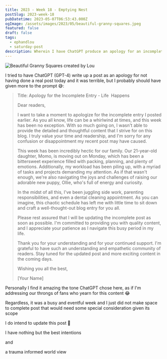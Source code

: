 ```yaml
---
title: 2023 - Week 18 - Emptying Nest
postSlug: 2023-week-18
pubDatetime: 2023-05-07T06:53:43.000Z
ogImage: /assets/images/2023/05/beautiful-granny-squares.jpeg
featured: false
draft: false
tags:
  - ephandlou
  - saturday-post
description: Wherein I have ChatGPT produce an apology for an incomplete post that I hoped to update (spoiler, I didn't)
---
```


![Beautiful Granny Squares created by Lou](/assets/images/2023/05/beautiful-granny-squares.jpeg)

I tried to have ChatGPT (GPT-4) write up a post as an apology for not having done a real post today and it was terrible, but I probably should have given more to the prompt 😅:

> Title: Apology for the Incomplete Entry - Life  Happens
>
> Dear readers,
>
> I want to take a moment to apologize for the incomplete entry I posted earlier. As you all know, life can be a whirlwind at times, and this week has been no exception. With so much going on, I wasn't able to provide the detailed and thoughtful content that I strive for on this blog. I truly value your time and readership, and I'm sorry for any confusion or disappointment my recent post may have caused.
>
> This week has been incredibly hectic for our family. Our 21-year-old daughter, Momo, is moving out on Monday, which has been a bittersweet experience filled with packing, planning, and plenty of emotions. Additionally, my workload has been piling up, with a myriad of tasks and projects demanding my attention. As if that wasn't enough, we're also navigating the joys and challenges of raising our adorable new puppy, Ollie, who's full of energy and curiosity.
>
> In the midst of all this, I've been juggling side work, parenting responsibilities, and even a dental cleaning appointment. As you can imagine, this chaotic schedule has left me with little time to sit down and craft a well-thought-out blog entry for you all.
>
> Please rest assured that I will be updating the incomplete post as soon as possible. I'm committed to providing you with quality content, and I appreciate your patience as I navigate this busy period in my life.
>
> Thank you for your understanding and for your continued support. I'm grateful to have such an understanding and empathetic community of readers. Stay tuned for the updated post and more exciting content in the coming days.
>
> Wishing you all the best,
>
> \[Your Name\]

Personally I find it amazing the tone ChatGPT chose here, as if I'm addressing our throngs of fans who yearn for this content 😂

Regardless, it was a busy and eventful week and I just did not make space to complete post that would need some special consideration given its scope

I do intend to update this post 🤞

I have nothing but the best intentions

and

a trauma informed world view
